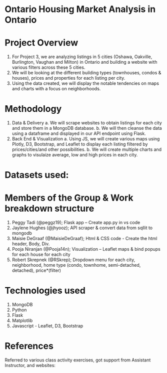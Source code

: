 # Ontario Housing Market Analysis in Ontario

# Project Overview
1. For Project 3, we are analyzing listings in 5 cities (Oshawa, Oakville, Burlington, Vaughan and Milton) in Ontario and building a website with various filters across these 5 cities. 
2. We will be looking at the different building types (townhouses, condos & houses), prices and properties for each listing per city.
3. Using the data created, we will display the notable tendencies on maps and charts with a focus on neighborhoods.

# Methodology
1. Data & Delivery
	a. We will scrape websites to obtain listings for each city and store them in a MongoDB database.
	b. We will then cleanse the data using a dataframe and displayed in our API endpoint using Flask.
2. Back End & Visualization
	a. Using JS, we will create various maps using Plotly, D3, Bootstrap, and Leaflet to display each listing filtered by prices/cities/and other possibilities.
	b. We will create multiple charts and graphs to visulaize average, low and high prices in each city.

# Datasets used:


# Members of the Group & Work breakdown structure
1. Peggy Tadi (@peggz19); Flask app –  Create app.py in vs code
2. Jaylene Hughes (@jhyooz); API scraper & convert data from sqllit to mongodb
3. Maisie DeGraaf (@MaisieDeGraaf); Html & CSS code - Create the html header, Body, Div.
4. Pooja Niranjan (@Pooja14n); Visualization – Leaflet maps & bind popups for each house for each city
5. Robert Skrepnek (@RSkrep); Dropdown menu for each city, neighborhood, home type (condo, townhome, semi-detached, detached), price*(filter)

# Technologies used
1. MongoDB
2. Python
3. Flask
4. Matplotlib
5. Javascript - Leaflet, D3, Bootstrap

# References
Referred to various class activity exercises, got support from Assistant Instructor, and websites: 
   
